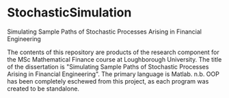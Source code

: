 # StochasticSimulation
Simulating Sample Paths of Stochastic Processes Arising in Financial Engineering

The contents of this repository are products of the research component for the MSc Mathematical Finance course at Loughborough University. 
The title of the dissertation is "Simulating Sample Paths of Stochastic Processes Arising in Financial Engineering".
The primary language is Matlab.
n.b. OOP has been completely eschewed from this project, as each program was created to be standalone.
